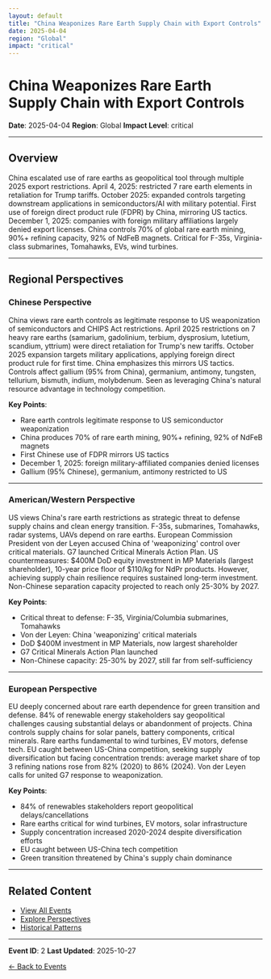 ```yaml
---
layout: default
title: "China Weaponizes Rare Earth Supply Chain with Export Controls"
date: 2025-04-04
region: "Global"
impact: "critical"
---
```


# China Weaponizes Rare Earth Supply Chain with Export Controls

**Date**: 2025-04-04
**Region**: Global
**Impact Level**: critical

---

## Overview

China escalated use of rare earths as geopolitical tool through multiple 2025 export restrictions. April 4, 2025: restricted 7 rare earth elements in retaliation for Trump tariffs. October 2025: expanded controls targeting downstream applications in semiconductors/AI with military potential. First use of foreign direct product rule (FDPR) by China, mirroring US tactics. December 1, 2025: companies with foreign military affiliations largely denied export licenses. China controls 70% of global rare earth mining, 90%+ refining capacity, 92% of NdFeB magnets. Critical for F-35s, Virginia-class submarines, Tomahawks, EVs, wind turbines.

---

## Regional Perspectives

### Chinese Perspective

China views rare earth controls as legitimate response to US weaponization of semiconductors and CHIPS Act restrictions. April 2025 restrictions on 7 heavy rare earths (samarium, gadolinium, terbium, dysprosium, lutetium, scandium, yttrium) were direct retaliation for Trump's new tariffs. October 2025 expansion targets military applications, applying foreign direct product rule for first time. China emphasizes this mirrors US tactics. Controls affect gallium (95% from China), germanium, antimony, tungsten, tellurium, bismuth, indium, molybdenum. Seen as leveraging China's natural resource advantage in technology competition.

**Key Points**:
- Rare earth controls legitimate response to US semiconductor weaponization
- China produces 70% of rare earth mining, 90%+ refining, 92% of NdFeB magnets
- First Chinese use of FDPR mirrors US tactics
- December 1, 2025: foreign military-affiliated companies denied licenses
- Gallium (95% Chinese), germanium, antimony restricted to US

---

### American/Western Perspective

US views China's rare earth restrictions as strategic threat to defense supply chains and clean energy transition. F-35s, submarines, Tomahawks, radar systems, UAVs depend on rare earths. European Commission President von der Leyen accused China of 'weaponizing' control over critical materials. G7 launched Critical Minerals Action Plan. US countermeasures: $400M DoD equity investment in MP Materials (largest shareholder), 10-year price floor of $110/kg for NdPr products. However, achieving supply chain resilience requires sustained long-term investment. Non-Chinese separation capacity projected to reach only 25-30% by 2027.

**Key Points**:
- Critical threat to defense: F-35, Virginia/Columbia submarines, Tomahawks
- Von der Leyen: China 'weaponizing' critical materials
- DoD $400M investment in MP Materials, now largest shareholder
- G7 Critical Minerals Action Plan launched
- Non-Chinese capacity: 25-30% by 2027, still far from self-sufficiency

---

### European Perspective

EU deeply concerned about rare earth dependence for green transition and defense. 84% of renewable energy stakeholders say geopolitical challenges causing substantial delays or abandonment of projects. China controls supply chains for solar panels, battery components, critical minerals. Rare earths fundamental to wind turbines, EV motors, defense tech. EU caught between US-China competition, seeking supply diversification but facing concentration trends: average market share of top 3 refining nations rose from 82% (2020) to 86% (2024). Von der Leyen calls for united G7 response to weaponization.

**Key Points**:
- 84% of renewables stakeholders report geopolitical delays/cancellations
- Rare earths critical for wind turbines, EV motors, solar infrastructure
- Supply concentration increased 2020-2024 despite diversification efforts
- EU caught between US-China tech competition
- Green transition threatened by China's supply chain dominance

---


## Related Content

- [View All Events](/events/)
- [Explore Perspectives](/perspectives/)
- [Historical Patterns](/historical-patterns/)

---

**Event ID**: 2
**Last Updated**: 2025-10-27

[← Back to Events](/events/)
